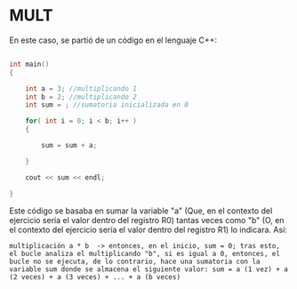 # MULT
En este caso, se partió de un código en el lenguaje C++:
```C++

int main()
{

    int a = 3; //multiplicando 1
    int b = 2; //multiplicando 2
    int sum = ; //sumatoria inicializada en 0

    for( int i = 0; i < b; i++ )
    {

        sum = sum + a;

    }

    cout << sum << endl;

}
```
Este código se basaba en sumar la variable "a" (Que, en el contexto del ejercicio sería el valor dentro del registro R0) tantas veces como "b" (O, en el contexto del ejercicio sería el valor dentro del registro R1) lo indicara. Así:

`multiplicación a * b  -> entonces, en el inicio, sum = 0; tras esto, el bucle analiza el multiplicando "b", si es igual a 0, entonces, el bucle no se ejecuta, de lo contrario, hace una sumatoria con la variable sum donde se almacena
el siguiente valor: sum = a (1 vez) + a (2 veces) + a (3 veces) + ... + a (b veces)`
